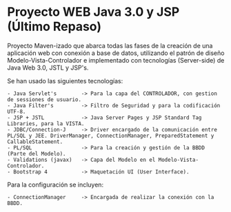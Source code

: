 # Proyecto WEB Java 3.0 y JSP (Último Repaso)

Proyecto Maven-izado que abarca todas las fases de la creación de una aplicación web con conexión a base de datos, utilizando el patrón de diseño 
Modelo-Vista-Controlador e implementado con tecnologías (Server-side) de Java Web 3.0, JSTL y JSP's.

Se han usado las siguientes tecnologías:

	- Java Servlet's 		-> Para la capa del CONTROLADOR, con gestion de sessiones de usuario.
	- Java Filter's			-> Filtro de Seguridad y para la codificación UTF-8.
	- JSP + JSTL			-> Java Server Pages y JSP Standard Tag Libraries, para la VISTA.
	- JDBC/Connection-J		-> Driver encargado de la comunicación entre PL/SQL y JEE. DriverManager, ConnectionManager, PreparedStatement y 							   CallableStatement.
	- PL/SQL				-> Para la creación y gestión de la BBDD (Parte del Modelo).
	- Validations (javax)	-> Capa del Modelo en el Modelo-Vista-Controlador.
	- Bootstrap 4			-> Maquetación UI (User Interface).

Para la configuración se incluyen:

	- ConnectionManager 	-> Encargada de realizar la conexión con la BBDD.
	

